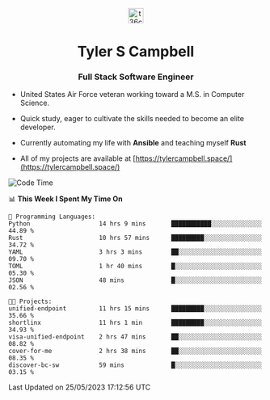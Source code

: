 <p align="center">
<a href="https://www.linkedin.com/in/t36campbell" target="blank"><img align="center" src="https://ik.imagekit.io/t36campbell/Portfolio/linkedin.png.original_m8bbGgPh6.png" alt="t36campbell" height="30" width="30" /></a>
</p>
<h1 align="center">Tyler S Campbell</h1>
<h3 align="center">Full Stack Software Engineer</h3>

* United States Air Force veteran working toward a M.S. in Computer Science.

* Quick study, eager to cultivate the skills needed to become an elite developer.

* Currently automating my life with **Ansible** and teaching myself **Rust**

* All of my projects are available at [https://tylercampbell.space/](https://tylercampbell.space/)

<!--START_SECTION:waka-->
![Code Time](http://img.shields.io/badge/Code%20Time-2%2C526%20hrs%2034%20mins-blue)

📊 **This Week I Spent My Time On** 

```text
💬 Programming Languages: 
Python                   14 hrs 9 mins       ███████████░░░░░░░░░░░░░░   44.89 % 
Rust                     10 hrs 57 mins      █████████░░░░░░░░░░░░░░░░   34.72 % 
YAML                     3 hrs 3 mins        ██░░░░░░░░░░░░░░░░░░░░░░░   09.70 % 
TOML                     1 hr 40 mins        █░░░░░░░░░░░░░░░░░░░░░░░░   05.30 % 
JSON                     48 mins             █░░░░░░░░░░░░░░░░░░░░░░░░   02.56 % 

🐱‍💻 Projects: 
unified-endpoint         11 hrs 15 mins      █████████░░░░░░░░░░░░░░░░   35.66 % 
shortlinx                11 hrs 1 min        █████████░░░░░░░░░░░░░░░░   34.93 % 
visa-unified-endpoint    2 hrs 47 mins       ██░░░░░░░░░░░░░░░░░░░░░░░   08.82 % 
cover-for-me             2 hrs 38 mins       ██░░░░░░░░░░░░░░░░░░░░░░░   08.35 % 
discover-bc-sw           59 mins             █░░░░░░░░░░░░░░░░░░░░░░░░   03.15 % 
```


 Last Updated on 25/05/2023 17:12:56 UTC
<!--END_SECTION:waka-->
